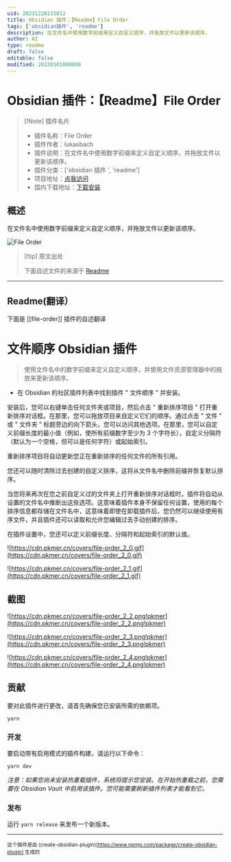 ```yaml
---
uid: 20231220115812
title: Obsidian 插件：【Readme】File Order
tags: ['obsidian插件', 'readme']
description: 在文件名中使用数字前缀来定义自定义顺序，并拖放文件以更新该顺序。
author: AI
type: readme
draft: false
editable: false
modified: 20230101000000
---
```


# Obsidian 插件：【Readme】File Order

> [!Note] 插件名片
> - 插件名称：File Order
> - 插件作者：lukasbach
> - 插件说明：在文件名中使用数字前缀来定义自定义顺序，并拖放文件以更新该顺序。
> - 插件分类：['obsidian 插件 ', 'readme']
> - 项目地址：[点我访问](https://github.com/lukasbach/obsidian-file-order)
> - 国内下载地址：[下载安装](https://pkmer.cn/products/plugin/pluginMarket/?file-order)

## 概述

在文件名中使用数字前缀来定义自定义顺序，并拖放文件以更新该顺序。

![File Order](https://cdn.pkmer.cn/covers/file-order_new.gif)

> [!tip] 原文出处
>
>下面自述文件的来源于 [Readme](https://ghproxy.net/https://raw.githubusercontent.com/lukasbach/obsidian-file-order/main/README.md)

---

## Readme(翻译）

下面是 [[file-order]] 插件的自述翻译

# 文件顺序 Obsidian 插件

> 使用文件名中的数字前缀来定义自定义顺序，并使用文件资源管理器中的拖放来更新该顺序。

- 在 Obsidian 的社区插件列表中找到插件 " 文件顺序 " 并安装。

安装后，您可以右键单击任何文件夹或项目，然后点击 " 重新排序项目 " 打开重新排序对话框。在那里，您可以拖放项目来自定义它们的顺序。通过点击 " 文件 " 或 " 文件夹 " 标题旁边的向下箭头，您可以访问其他选项。在那里，您可以自定义前缀长度的最小值（例如，使所有前缀数字至少为 3 个字符长），自定义分隔符（默认为一个空格，但可以是任何字符）或起始索引。

重新排序项目将自动更新您正在重新排序的任何文件的所有引用。

您还可以随时清除过去创建的自定义排序，这将从文件名中删除前缀并恢复默认排序。

当您将来再次在您之前自定义过的文件夹上打开重新排序对话框时，插件将自动从设置的文件名中推断出这些选项。这意味着插件本身不保留任何设置，使用的每个排序信息都存储在文件名中，这意味着即使在卸载插件后，您仍然可以继续使用有序文件，并且插件还可以读取和允许您编辑过去手动创建的排序。

在插件设置中，您还可以定义前缀长度、分隔符和起始索引的默认值。

![https://cdn.pkmer.cn/covers/file-order_2_0.gif](https://cdn.pkmer.cn/covers/file-order_2_0.gif)

![https://cdn.pkmer.cn/covers/file-order_2_1.gif](https://cdn.pkmer.cn/covers/file-order_2_1.gif)

## 截图

![https://cdn.pkmer.cn/covers/file-order_2_2.png!pkmer](https://cdn.pkmer.cn/covers/file-order_2_2.png!pkmer)

![https://cdn.pkmer.cn/covers/file-order_2_3.png!pkmer](https://cdn.pkmer.cn/covers/file-order_2_3.png!pkmer)

![https://cdn.pkmer.cn/covers/file-order_2_4.png!pkmer](https://cdn.pkmer.cn/covers/file-order_2_4.png!pkmer)

## 贡献

要对此插件进行更改，请首先确保您已安装所需的依赖项。

```
yarn
```

### 开发

要启动带有启用模式的插件构建，请运行以下命令：

```
yarn dev
```

_注意：如果您尚未安装热重载插件，系统将提示您安装。在开始热重载之前，您需要在 Obsidian Vault 中启用该插件。您可能需要刷新插件列表才能看到它。_

### 发布

运行 `yarn release` 来发布一个新版本。

---

<sub>这个插件是由 (create-obsidian-plugin)[https://www.npmjs.com/package/create-obsidian-plugin] 生成的</sub>

